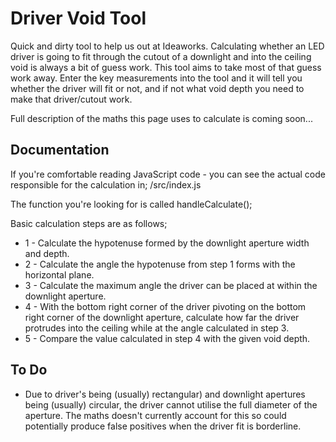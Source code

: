 # Driver Void Tool

Quick and dirty tool to help us out at Ideaworks. Calculating whether an LED driver is going to fit through the cutout of a downlight and into the ceiling void is always a bit of guess work. This tool aims to take most of that guess work away. Enter the key measurements into the tool and it will tell you whether the driver will fit or not, and if not what void depth you need to make that driver/cutout work. 

Full description of the maths this page uses to calculate is coming soon...

## Documentation

If you're comfortable reading JavaScript code - you can see the actual code responsible for the calculation in; /src/index.js

The function you're looking for is called handleCalculate();

Basic calculation steps are as follows;

- 1 - Calculate the hypotenuse formed by the downlight aperture width and depth.
- 2 - Calculate the angle the hypotenuse from step 1 forms with the horizontal plane.
- 3 - Calculate the maximum angle the driver can be placed at within the downlight aperture.
- 4 - With the bottom right corner of the driver pivoting on the bottom right corner of the downlight aperture, calculate how far the driver protrudes into the ceiling while at the angle calculated in step 3.
- 5 - Compare the value calculated in step 4 with the given void depth.

## To Do

- Due to driver's being (usually) rectangular) and downlight apertures being (usually) circular, the driver cannot utilise the full diameter of the aperture. The maths doesn't currently account for this so could potentially produce false positives when the driver fit is borderline.
